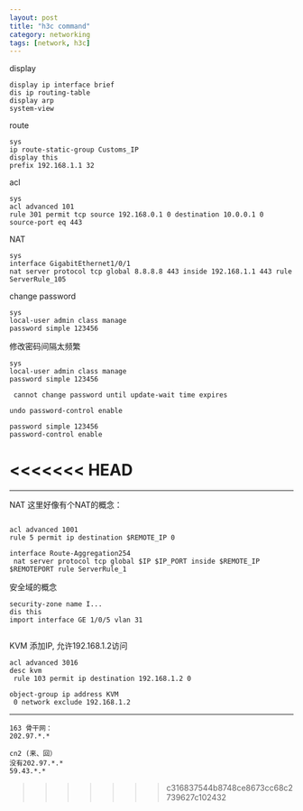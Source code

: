 ```yaml
---
layout: post
title: "h3c command"
category: networking
tags: [network, h3c]
---
```


display

```
display ip interface brief
dis ip routing-table
display arp
system-view
```

route

```
sys
ip route-static-group Customs_IP
display this
prefix 192.168.1.1 32

```

acl

```
sys
acl advanced 101
rule 301 permit tcp source 192.168.0.1 0 destination 10.0.0.1 0 source-port eq 443
```

NAT

```
sys
interface GigabitEthernet1/0/1
nat server protocol tcp global 8.8.8.8 443 inside 192.168.1.1 443 rule ServerRule_105
```

change password

```
sys
local-user admin class manage
password simple 123456
```


修改密码间隔太频繁

```
sys
local-user admin class manage
password simple 123456

 cannot change password until update-wait time expires

undo password-control enable

password simple 123456
password-control enable
```


<<<<<<< HEAD
=======

---

NAT 这里好像有个NAT的概念：

```

acl advanced 1001
rule 5 permit ip destination $REMOTE_IP 0

interface Route-Aggregation254
 nat server protocol tcp global $IP $IP_PORT inside $REMOTE_IP $REMOTEPORT rule ServerRule_1

```

安全域的概念

```
security-zone name I...
dis this
import interface GE 1/0/5 vlan 31


```


KVM 添加IP, 允许192.168.1.2访问


```
acl advanced 3016
desc kvm
 rule 103 permit ip destination 192.168.1.2 0

object-group ip address KVM
 0 network exclude 192.168.1.2
```


---


```
163 骨干网：
202.97.*.*

cn2 (来、回）
没有202.97.*.*
59.43.*.*
```
>>>>>>> c316837544b8748ce8673cc68c2739627c102432
